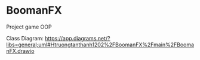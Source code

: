 # BoomanFX
Project game OOP

Class Diagram: 
  https://app.diagrams.net/?libs=general;uml#Htruongtanthanh1202%2FBoomanFX%2Fmain%2FBoomanFX.drawio
